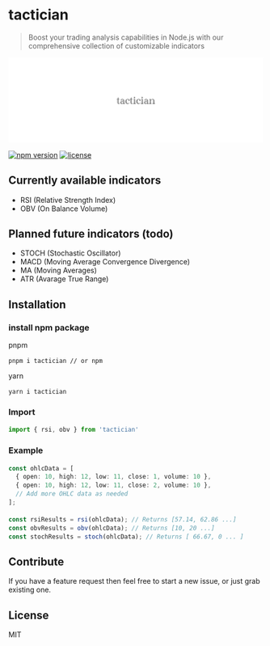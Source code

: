 # tactician

> Boost your trading analysis capabilities in Node.js with our comprehensive collection of customizable indicators

<div align="left">
  <img width="750" heigth="250" src="/static/logo-tactician.jpeg" alt="tactician logo">
</div>

[![npm version](https://badge.fury.io/js/tactician.svg)](https://badge.fury.io/js/tactician)
[![license](https://img.shields.io/github/license/mashape/apistatus.svg)](https://github.com/bartdominiak/tactician/blob/master/LICENSE.md)

## Currently available indicators
- RSI (Relative Strength Index)
- OBV (On Balance Volume)

## Planned future indicators (todo)
- STOCH (Stochastic Oscillator)
- MACD (Moving Average Convergence Divergence)
- MA (Moving Averages)
- ATR (Avarage True Range)

## Installation

### install npm package

pnpm
```node
pnpm i tactician // or npm
```

yarn
```node
yarn i tactician
```

### Import
```typescript
import { rsi, obv } from 'tactician'
```

### Example
```typescript
const ohlcData = [
  { open: 10, high: 12, low: 11, close: 1, volume: 10 },
  { open: 10, high: 12, low: 11, close: 2, volume: 10 },
  // Add more OHLC data as needed
];

const rsiResults = rsi(ohlcData); // Returns [57.14, 62.86 ...]
const obvResults = obv(ohlcData); // Returns [10, 20 ...]
const stochResults = stoch(ohlcData); // Returns [ 66.67, 0 ... ]
```

## Contribute

If you have a feature request then feel free to start a new issue, or just grab existing one.

## License

MIT
